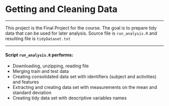 
# Getting and Cleaning Data #

***

This project is the Final Project for the course. 
The goal is to prepare tidy data that can be used for later analysis. 
Source file is `run_analysis.R` and resulting file is `tidyDataset.txt` 

*** 

#### Script `run_analysis.R` performs: ####

* Downloading, unzipping, reading file
* Merging train and test data
* Creating consolidated data set with identifiers (subject and activities) and features
* Extracting and creating data set with measurements on the mean and standard deviation
* Creating tidy data set with descriptive variables names
